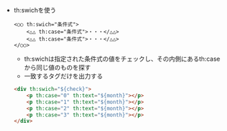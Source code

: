 * th:swichを使う
    ```
    <○○ th:swich="条件式">
        <△△ th:case="条件式">・・・</△△>
        <△△ th:case="条件式">・・・</△△>
    </○○>
    ```
    * th:swichは指定された条件式の値をチェックし、その内側にあるth:caseから同じ値のものを探す
    * 一致するタグだけを出力する
    ```html
    <div th:swich="${check}">
        <p th:case="0" th:text="${month}"></p>
        <p th:case="1" th:text="${month}"></p>
        <p th:case="2" th:text="${month}"></p>
        <p th:case="3" th:text="${month}"></p>
    </div>
        